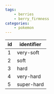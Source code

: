 ```yaml
---
tags:
    - berries
    - berry_firmness
categories:
    - pokemon
---
```


| id | identifier |
|----|------------|
| 1  | very-soft  |
| 2  | soft       |
| 3  | hard       |
| 4  | very-hard  |
| 5  | super-hard |
